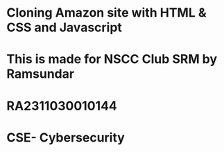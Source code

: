 # Cloning Amazon site with HTML & CSS and Javascript

# This is made for NSCC Club SRM by Ramsundar

# RA2311030010144

# CSE- Cybersecurity

